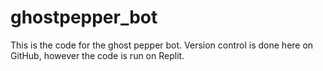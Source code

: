 # ghostpepper_bot
This is the code for the ghost pepper bot. Version control is done here on GitHub, however the code is run on Replit.
